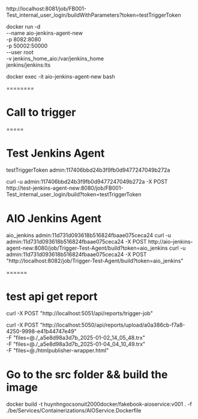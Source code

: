 http://localhost:8081/job/FB001-Test_internal_user_login/buildWithParameters?token=testTriggerToken

docker run -d \
--name aio-jenkins-agent-new \
-p 8082:8080 \
-p 50002:50000 \
--user root \
-v jenkins_home_aio:/var/jenkins_home \
jenkins/jenkins:lts

docker exec -it aio-jenkins-agent-new bash

========

# Call to trigger

<!-- curl -u admin:117406bbd24b3f9fb0d9477247049b272a -X POST http://test-jenkins-agent-new:8080/job/FB001-Test_internal_user_login/buildWithParameters?token=testTriggerToken -->

=====

# Test Jenkins Agent

testTriggerToken
admin:117406bbd24b3f9fb0d9477247049b272a

curl -u admin:117406bbd24b3f9fb0d9477247049b272a -X POST http://test-jenkins-agent-new:8080/job/FB001-Test_internal_user_login/build?token=testTriggerToken

# AIO Jenkins Agent

aio_jenkins
admin:11d731d093618b516824fbaae075ceca24
curl -u admin:11d731d093618b516824fbaae075ceca24 -X POST http://aio-jenkins-agent-new:8080/job/Trigger-Test-Agent/build?token=aio_jenkins
curl -u admin:11d731d093618b516824fbaae075ceca24 -X POST "http://localhost:8082/job/Trigger-Test-Agent/build?token=aio_jenkins"

======

# test api get report

curl -X POST "http://localhost:5051/api/reports/trigger-job"

curl -X POST "http://localhost:5050/api/reports/upload/a0a386cb-f7a8-4250-9998-e41b44747e49" \
 -F "files=@./\_a5e8d98a3d7b_2025-01-02_14_05_48.trx" \
 -F "files=@./\_a5e8d98a3d7b_2025-01-04_04_10_49.trx" \
 -F "files=@./htmlpublisher-wrapper.html"

<!-- deploy -->

# Go to the src folder && build the image

docker build -t huynhngocsonuit2000docker/fakebook-aioservice:v001 . -f ./be/Services/Containerizations/AIOService.Dockerfile
